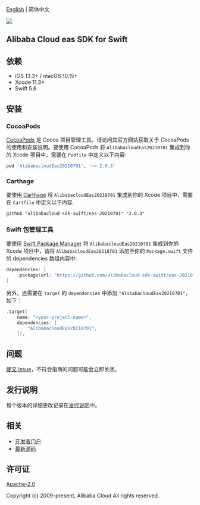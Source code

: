 [English](README.md) | 简体中文

![](https://aliyunsdk-pages.alicdn.com/icons/AlibabaCloud.svg)

## Alibaba Cloud eas SDK for Swift

## 依赖

- iOS 13.3+ / macOS 10.15+
- Xcode 11.3+
- Swift 5.6

## 安装

### CocoaPods

[CocoaPods](https://cocoapods.org) 是 Cocoa 项目管理工具。请访问其官方网站获取关于 CocoaPods 的使用和安装说明。要使用 CocoaPods 将 `AlibabacloudEas20210701` 集成到你的 Xcode 项目中，需要在 `Podfile` 中定义以下内容:

```ruby
pod 'AlibabacloudEas20210701', '~> 2.0.3'
```

### Carthage

要使用 [Carthage](https://github.com/Carthage/Carthage) 将 `AlibabacloudEas20210701` 集成到你的 Xcode 项目中，需要在 `Cartfile` 中定义以下内容:

```ogdl
github "alibabacloud-sdk-swift/eas-20210701" "2.0.3"
```

### Swift 包管理工具

要使用 [Swift Package Manager](https://swift.org/package-manager/) 将 `AlibabacloudEas20210701` 集成到你的 Xcode 项目中，请将 `AlibabacloudEas20210701` 添加至你的 `Package.swift` 文件的 dependencies 数组内容中:

```swift
dependencies: [
    .package(url: "https://github.com/alibabacloud-sdk-swift/eas-20210701.git", from: "2.0.3")
]
```

另外，还需要在 `target` 的 `dependencies` 中添加 `"AlibabacloudEas20210701"`，如下：

```swift
.target(
    name: "<your-project-name>",
    dependencies: [
        "AlibabacloudEas20210701",
    ]),
```

## 问题

[提交 Issue](https://github.com/alibabacloud-sdk-swift/eas-20210701/issues/new)，不符合指南的问题可能会立即关闭。

## 发行说明

每个版本的详细更改记录在[发行说明](./ChangeLog.txt)中。

## 相关

* [开发者门户](https://next.api.aliyun.com/home)
* [最新源码](https://github.com/alibabacloud-sdk-swift/eas-20210701)

## 许可证

[Apache-2.0](http://www.apache.org/licenses/LICENSE-2.0)

Copyright (c) 2009-present, Alibaba Cloud All rights reserved.
